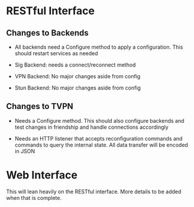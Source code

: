 RESTful Interface
=================

Changes to Backends
-------------------

* All backends need a Configure method to apply a configuration. This
  should restart services as needed

* Sig Backend: needs a connect/reconnect method

* VPN Backend: No major changes aside from config

* Stun Backend: No major changes aside from config

Changes to TVPN
---------------

* Needs a Configure method. This should also configure backends and test
  changes in friendship and handle connections accordingly

* Needs an HTTP listener that accepts reconfiguration commands and
  commands to query the internal state. All data transfer will be
  encoded in JSON

Web Interface
=============

This will lean heavily on the RESTful interface. More details to be
added when that is complete.

